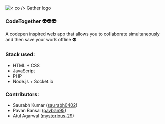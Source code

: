 ![< co /> Gather logo](https://image.ibb.co/hwiV5a/logo.png)
### CodeTogether :alien::alien::alien:
A codepen inspired web app that allows you to collaborate simultaneously and then save your work offline :alien:

### Stack used:
 * HTML + CSS
 * JavaScript
 * PHP
 * Node.js + Socket.io
 
### Contributors:
  * Saurabh Kumar ([saurabh0402](https://github.com/saurabh0402))
  * Pavan Bansal ([pavban95](https://github.com/pavban95))
  * Atul Agarwal ([mysterious-29](https://github.com/mysterious-29))
